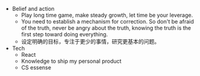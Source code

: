 - Belief and action
	- Play long time game, make steady growth, let time be your leverage.
	- You need to establish a mechanism for correction. So don't be afraid of the truth, never be angry about the truth, knowing the truth is the first step toward doing everything.
	- 设定明确的目标，专注于更少的事情，研究更基本的问题。
- Tech
	- React
	- Knowledge to ship my personal product
	- CS essense